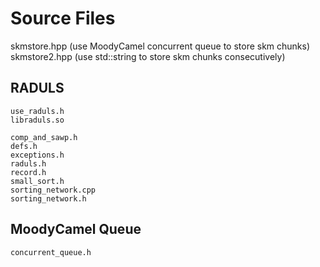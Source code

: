 
# Source Files

skmstore.hpp (use MoodyCamel concurrent queue to store skm chunks)
skmstore2.hpp (use std::string to store skm chunks consecutively)

## RADULS
```
use_raduls.h
libraduls.so
```
```
comp_and_sawp.h
defs.h
exceptions.h
raduls.h
record.h
small_sort.h
sorting_network.cpp
sorting_network.h
```

## MoodyCamel Queue
```
concurrent_queue.h
```